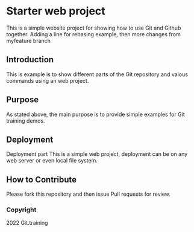 # Starter web project

This is a simple website project for showing how to use Git and Github together.
Adding a line for rebasing example, then more changes from myfeature branch

## Introduction

This is example is to show different parts of the Git repository and vaious commands using an web project.

## Purpose

As stated above, the main purpose is to provide simple examples for Git training demos.

## Deployment

Deployment part
This is a simple web project, deployment can be on any web server or even local file system.

## How to Contribute

Please fork this repository and then issue Pull requests for review.

### Copyright

2022 Git.training